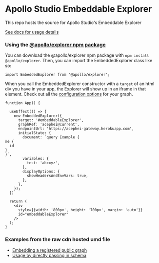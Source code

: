 # Apollo Studio Embeddable Explorer

This repo hosts the source for Apollo Studio's Embeddable Explorer

[See docs for usage details](https://www.apollographql.com/docs/studio/embed-explorer/)

### Using the [@apollo/explorer npm package](https://www.npmjs.com/package/@apollo/explorer)

You can download the @apollo/explorer npm package with `npm install @apollo/explorer`. Then, you can import the EmbeddedExplorer class like so:

```
import EmbeddedExplorer from '@apollo/explorer';
```

When you call the EmbeddedExplorer constructor with a `target` of an html div you have in your app, the Explorer will show up in an iframe in that element. Check out all the [configuration options](https://www.apollographql.com/docs/studio/explorer/embed-explorer/#options) for your graph.

```
function App() {

  useEffect(() => {
    new EmbeddedExplorer({
      target: '#embeddableExplorer',
      graphRef: 'acephei@current',
      endpointUrl: 'https://acephei-gateway.herokuapp.com',
      initialState: {
        document: `query Example {
me {
  id
}
}`,
        variables: {
          test: 'abcxyz',
        },
        displayOptions: {
          showHeadersAndEnvVars: true,
        },
      },
    });
  })
  
  return (
    <div
      style={{width: '800px', height: '700px', margin: 'auto'}}
      id="embeddableExplorer"
    />
  );
}
```

### Examples from the raw cdn hosted umd file

- [Embedding a registered public graph](./src/examples/graphRef.html)
- [Usage by directly passing in schema](./src/examples/manualSchema.html)
